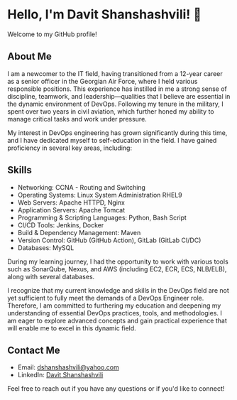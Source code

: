 # Hello, I'm Davit Shanshashvili! 👋

Welcome to my GitHub profile!

## About Me
I am a newcomer to the IT field, having transitioned from a 12-year career as a senior officer in the Georgian Air Force, where I held various responsible positions. This experience has instilled in me a strong sense of discipline, teamwork, and leadership—qualities that I believe are essential in the dynamic environment of DevOps. Following my tenure in the military, I spent over two years in civil aviation, which further honed my ability to manage critical tasks and work under pressure.

My interest in DevOps engineering has grown significantly during this time, and I have dedicated myself to self-education in the field. I have gained proficiency in several key areas, including:

## Skills
- Networking: CCNA - Routing and Switching
-	Operating Systems: Linux System Administration RHEL9
-	Web Servers: Apache HTTPD, Nginx
-	Application Servers: Apache Tomcat
-	Programming & Scripting Languages: Python, Bash Script
-	CI/CD Tools: Jenkins, Docker
-	Build & Dependency Management: Maven
-	Version Control: GitHub (GitHub Action), GitLab (GitLab CI/DC)
-	Databases: MySQL

During my learning journey, I had the opportunity to work with various tools such as SonarQube, Nexus, and AWS (including EC2, ECR, ECS, NLB/ELB), along with several databases.

I recognize that my current knowledge and skills in the DevOps field are not yet sufficient to fully meet the demands of a DevOps Engineer role. Therefore, I am committed to furthering my education and deepening my understanding of essential DevOps practices, tools, and methodologies. I am eager to explore advanced concepts and gain practical experience that will enable me to excel in this dynamic field.

## Contact Me
- Email: [dshanshashvili@yahoo.com](mailto:dshanshashvili@yahoo.com)
- LinkedIn: [Davit Shanshashvili](https://www.linkedin.com/in/davit-shanshashvili-485346122/)

Feel free to reach out if you have any questions or if you'd like to connect!
